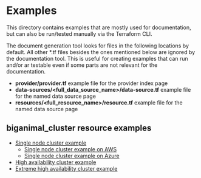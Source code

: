 # Examples

This directory contains examples that are mostly used for documentation, but can also be run/tested manually via the Terraform CLI.

The document generation tool looks for files in the following locations by default. All other *.tf files besides the ones mentioned below are ignored by the documentation tool. This is useful for creating examples that can run and/or ar testable even if some parts are not relevant for the documentation.

* **provider/provider.tf** example file for the provider index page
* **data-sources/<full_data_source_name>/data-source.tf** example file for the named data source page
* **resources/<full_resource_name>/resource.tf** example file for the named data source page

## biganimal_cluster resource examples
* [Single node cluster example](./resources/biganimal_cluster/single_node/resource.tf)
  * [Single node cluster example on AWS](./resources/biganimal_cluster/single_node/aws/resource.tf)
  * [Single node cluster example on Azure](./resources/biganimal_cluster/single_node/azure/resource.tf)
* [High availability cluster example](./resources/biganimal_cluster/ha/resource.tf)
* [Extreme high availability cluster example](./resources/biganimal_cluster/eha/resource.tf)
